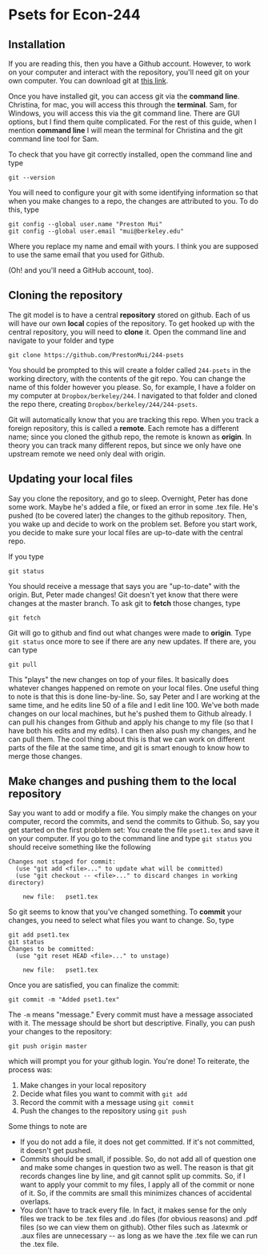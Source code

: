 # Psets for Econ-244

## Installation

If you are reading this, then you have a Github account. However, to work on your computer and interact with the repository, you'll need git on your own computer. You can download git at [this link](https://git-scm.com/downloads).

Once you have installed git, you can access git via the **command line**. Christina, for mac, you will access this through the **terminal**. Sam, for Windows, you will access this via the git command line. There are GUI options, but I find them quite complicated. For the rest of this guide, when I mention **command line** I will mean the terminal for Christina and the git command line tool for Sam. 

To check that you have git correctly installed, open the command line and type

```
git --version
```

You will need to configure your git with some identifying information so that when you make changes to a repo, the changes are attributed to you. To do this, type

```
git config --global user.name "Preston Mui"
git config --global user.email "mui@berkeley.edu"
```

Where you replace my name and email with yours. I think you are supposed to use the same email that you used for Github.

(Oh! and you'll need a GitHub account, too).

## Cloning the repository

The git model is to have a central **repository** stored on github. Each of us will have our own **local** copies of the repository. To get hooked up with the central repository, you will need to **clone** it. Open the command line and navigate to your folder and type

```
git clone https://github.com/PrestonMui/244-psets
```

You should be prompted to 
this will create a folder called ```244-psets``` in the working directory, with the contents of the git repo. You can change the name of this folder however you please. So, for example, I have a folder on my computer at ```Dropbox/berkeley/244```. I navigated to that folder and cloned the repo there, creating ```Dropbox/berkeley/244/244-psets```.

Git will automatically know that you are tracking this repo. When you track a foreign repository, this is called a **remote**. Each remote has a different name; since you cloned the github repo, the remote is known as **origin**. In theory you can track many different repos, but since we only have one upstream remote we need only deal with origin.

## Updating your local files

Say you clone the repository, and go to sleep. Overnight, Peter has done some work. Maybe he's added a file, or fixed an error in some .tex file. He's pushed (to be covered later) the changes to the github repository. Then, you wake up and decide to work on the problem set. Before you start work, you decide to make sure your local files are up-to-date with the central repo.

If you type

```
git status
```

You should receive a message that says you are "up-to-date" with the origin. But, Peter made changes! Git doesn't yet know that there were changes at the master branch. To ask git to **fetch** those changes, type

```
git fetch
```

Git will go to github and find out what changes were made to **origin**. Type ```git status``` once more to see if there are any new updates. If there are, you can type

```
git pull
```

This "plays" the new changes on top of your files. It basically does whatever changes happened on remote on your local files. One useful thing to note is that this is done line-by-line. So, say Peter and I are working at the same time, and he edits line 50 of a file and I edit line 100. We've both made changes on our local machines, but he's pushed them to Github already. I can pull his changes from Github and apply his change to my file (so that I have both his edits and my edits). I can then also push my changes, and he can pull them. The cool thing about this is that we can work on different parts of the file at the same time, and git is smart enough to know how to merge those changes.

## Make changes and pushing them to the local repository

Say you want to add or modify a file. You simply make the changes on your computer, record the commits, and send the commits to Github. So, say you get started on the first problem set: You create the file ```pset1.tex``` and save it on your computer. If you go to the command line and type ```git status``` you should receive something like the following

```
Changes not staged for commit:
  (use "git add <file>..." to update what will be committed)
  (use "git checkout -- <file>..." to discard changes in working directory)

	new file:   pset1.tex
```

So git seems to know that you've changed something. To **commit** your changes, you need to select what files you want to change. So, type

```
git add pset1.tex
git status
Changes to be committed:
  (use "git reset HEAD <file>..." to unstage)

	new file:   pset1.tex

```

Once you are satisfied, you can finalize the commit:

```
git commit -m "Added pset1.tex"
```

The ```-m``` means "message." Every commit must have a message associated with it. The message should be short but descriptive. Finally, you can push your changes to the repository:

```
git push origin master
```

which will prompt you for your github login. You're done! To reiterate, the process was:

1. Make changes in your local repository
2. Decide what files you want to commit with ```git add```
3. Record the commit with a message using ```git commit```
4. Push the changes to the repository using ```git push```

Some things to note are
- If you do not add a file, it does not get committed. If it's not committed, it doesn't get pushed.
- Commits should be small, if possible. So, do not add all of question one and make some changes in question two as well. The reason is that git records changes line by line, and git cannot split up commits. So, if I want to apply your commit to my files, I apply all of the commit or none of it. So, if the commits are small this minimizes chances of accidental overlaps.
- You don't have to track every file. In fact, it makes sense for the only files we track to be .tex files and .do files (for obvious reasons) and .pdf files (so we can view them on github). Other files such as .latexmk or .aux files are unnecessary -- as long as we have the .tex file we can run the .tex file.
